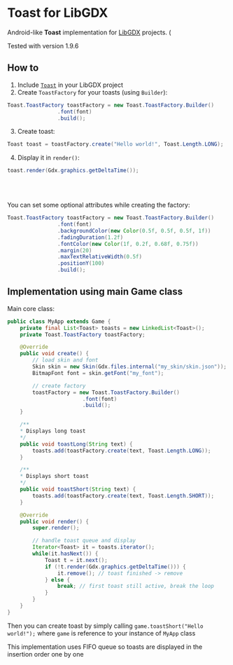 # Toast for LibGDX
Android-like **Toast** implementation for [LibGDX](https://libgdx.badlogicgames.com/) projects. (

Tested with version 1.9.6

How to
-----------
1. Include [`Toast`](src/cz/tchalupnik/libgdx/Toast.java) in your LibGDX project
2. Create `ToastFactory` for your toasts (using `Builder`):
```java
Toast.ToastFactory toastFactory = new Toast.ToastFactory.Builder()
                .font(font)
                .build();
```
3. Create toast:
```java
Toast toast = toastFactory.create("Hello world!", Toast.Length.LONG);
```
4. Display it in `render()`:
```java
toast.render(Gdx.graphics.getDeltaTime());
```


<br/>
<br/>

You can set some optional attributes while creating the factory:
```java
Toast.ToastFactory toastFactory = new Toast.ToastFactory.Builder()
                .font(font)
                .backgroundColor(new Color(0.5f, 0.5f, 0.5f, 1f))
                .fadingDuration(1.2f)
                .fontColor(new Color(1f, 0.2f, 0.68f, 0.75f))
                .margin(20)
                .maxTextRelativeWidth(0.5f)
                .positionY(100)
                .build();
```

Implementation using main Game class
------------------------------------

Main core class:
```java
public class MyApp extends Game {
    private final List<Toast> toasts = new LinkedList<Toast>();
    private Toast.ToastFactory toastFactory;

    @Override
    public void create() {
        // load skin and font
        Skin skin = new Skin(Gdx.files.internal("my_skin/skin.json"));
        BitmapFont font = skin.getFont("my_font");

        // create factory
        toastFactory = new Toast.ToastFactory.Builder()
                        .font(font)
                        .build();
    }

    /**
    * Displays long toast
    */
    public void toastLong(String text) {
        toasts.add(toastFactory.create(text, Toast.Length.LONG));
    }

    /**
    * Displays short toast
    */
    public void toastShort(String text) {
        toasts.add(toastFactory.create(text, Toast.Length.SHORT));
    }

    @Override
    public void render() {
        super.render();

        // handle toast queue and display
        Iterator<Toast> it = toasts.iterator();
        while(it.hasNext()) {
            Toast t = it.next();
            if (!t.render(Gdx.graphics.getDeltaTime())) {
                it.remove(); // toast finished -> remove
            } else {
                break; // first toast still active, break the loop
            }
        }
    }
}
```

Then you can create toast by simply calling `game.toastShort("Hello world!");` where `game` is reference to your instance of `MyApp` class

This implementation uses FIFO queue so toasts are displayed in the insertion order one by one